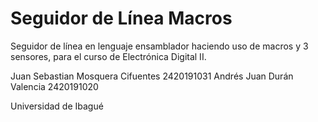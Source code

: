 # Seguidor de Línea Macros
Seguidor de línea en lenguaje ensamblador haciendo uso de macros y 3 sensores, para el curso de Electrónica Digital II.

Juan Sebastian Mosquera Cifuentes 2420191031
Andrés Juan Durán Valencia 2420191020

Universidad de Ibagué
